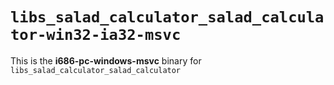 # `libs_salad_calculator_salad_calculator-win32-ia32-msvc`

This is the **i686-pc-windows-msvc** binary for `libs_salad_calculator_salad_calculator`
